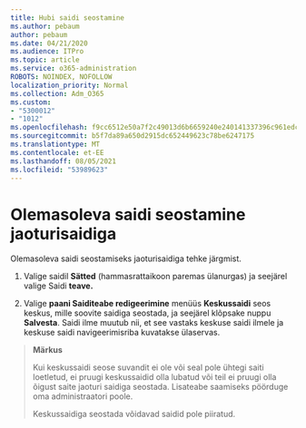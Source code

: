 ```yaml
---
title: Hubi saidi seostamine
ms.author: pebaum
author: pebaum
ms.date: 04/21/2020
ms.audience: ITPro
ms.topic: article
ms.service: o365-administration
ROBOTS: NOINDEX, NOFOLLOW
localization_priority: Normal
ms.collection: Adm_O365
ms.custom:
- "5300012"
- "1012"
ms.openlocfilehash: f9cc6512e50a7f2c49013d6b6659240e240141337396c961edc04225e130f54b
ms.sourcegitcommit: b5f7da89a650d2915dc652449623c78be6247175
ms.translationtype: MT
ms.contentlocale: et-EE
ms.lasthandoff: 08/05/2021
ms.locfileid: "53989623"
---
```

# <a name="associate-existing-site-with-a-hub-site"></a>Olemasoleva saidi seostamine jaoturisaidiga

Olemasoleva saidi seostamiseks jaoturisaidiga tehke järgmist.
  
1. Valige saidil **Sätted** (hammasrattaikoon paremas ülanurgas) ja seejärel valige Saidi **teave.**

2. Valige **paani Saiditeabe redigeerimine** menüüs **Keskussaidi** seos keskus, mille soovite saidiga seostada, ja seejärel klõpsake nuppu **Salvesta**. Saidi ilme muutub nii, et see vastaks keskuse saidi ilmele ja keskuse saidi navigeerimisriba kuvatakse ülaservas.

>**Märkus**
>
>Kui keskussaidi seose suvandit ei ole või seal pole ühtegi saiti loetletud, ei pruugi keskussaidid olla lubatud või teil ei pruugi olla õigust saite jaoturi saidiga seostada. Lisateabe saamiseks pöörduge oma administraatori poole.
>
>Keskussaidiga seostada võidavad saidid pole piiratud.
  